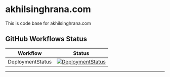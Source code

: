 # akhilsinghrana.com
This is code base for akhilsinghrana.com

## GitHub Workflows Status

| Workflow | Status |
| --- | --- |
| DeploymentStatus | [![DeploymentStatus](https://github.com/AkhilSinghRana/akhilsinghrana.com/blob/main/.github/workflows/push.yml/badge.svg)](https://github.com/AkhilSinghRana/akhilsinghrana.com/blob/main/.github/workflows/push.yml) |

---